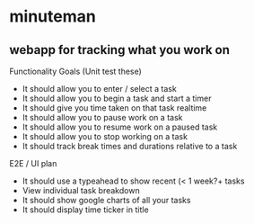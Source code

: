 
# minuteman 
## webapp for tracking what you work on

Functionality Goals (Unit test these)
* It should allow you to enter / select a task
* It should allow you to begin a task and start a timer
* It should give you time taken on that task realtime 
* It should allow you to pause work on a task
* It should allow you to resume work on a paused task
* It should allow you to stop working on a task
* It should track break times and durations relative to a task

E2E / UI plan
* It should use a typeahead to show recent (< 1 week?+ tasks
* View individual task breakdown
* It should show google charts of all your tasks
* It should display time ticker in title
